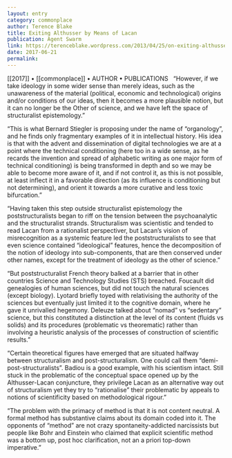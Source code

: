 ```yaml
---
layout: entry
category: commonplace
author: Terence Blake
title: Exiting Althusser by Means of Lacan
publication: Agent Swarm
link: https://terenceblake.wordpress.com/2013/04/25/on-exiting-althusser-by-means-of-lacan-against-the-demi-post-structuralists/
date: 2017-06-21
permalink: 
---
```


[[2017]] • [[commonplace]] • AUTHOR • PUBLICATIONS 
 
“However, if we take ideology in some wider sense than merely ideas, such as the unawareness of the material (political, economic and technological) origins and/or conditions of our ideas, then it becomes a more plausible notion, but it can no longer be the Other of science, and we have left the space of structuralist epistemology.”

“This is what Bernard Stiegler is proposing under the name of “organology”, and he finds only fragmentary examples of it in intellectual history. His idea is that with the advent and dissemination of digital technologies we are at a point where the technical conditioning (here too in a wide sense, as he recards the invention and spread of alphabetic writing as one major form of technical conditioning) is being transformed in depth and so we may be able to become more aware of it, and if not control it, as this is not possible, at least inflect it in a favorable direction (as its influence is conditioning but not determining), and orient it towards a more curative and less toxic bifurcation.”

“Having taken this step outside structuralist epistemology the poststructuralists began to riff on the tension between the psychoanalytic and the structuralist strands. Structuralism was scientistic and tended to read Lacan from a rationalist perspectiver, but Lacan’s vision of misrecognition as a systemic feature led the poststructuralists to see that even science contained “ideological” features, hence the decomposition of the notion of ideology into sub-components, that are then conserved under other names, except for the treatment of ideology as the other of science.”

“But poststructuralist French theory balked at a barrier that in other countries Science and Technology Studies (STS) breached. Foucault did genealogies of human sciences, but did not touch the natural sciences (except biology). Lyotard briefly toyed with relativising the authority of the sciences but eventually just limited it to the cognitive domain, where he gave it unrivalled hegemony. Deleuze talked about “nomad” vs “sedentary” science, but this constituted a distinction at the level of its content (fluids vs solids) and its procedures (problematic vs theorematic) rather than involving a heuristic analysis of the processes of construction of scientific results.”

“Certain theoretical figures have emerged that are situated halfway between structuralism and post-structuralism. One could call them “demi-post-structuralists”. Badiou is a good example, with his scientism intact. Still stuck in the problematic of the conceptual space opened up by the Althusser-Lacan conjuncture, they privilege Lacan as an alternative way out of structuralism yet they try to “rationalise” their problematic by appeals to notions of scientificity based on methodological rigour.”

“The problem with the primacy of method is that it is not content neutral. A formal method has substantive claims about its domain coded into it. The opponents of “method” are not crazy spontaneity-addicted narcissists but people like Bohr and Einstein who claimed that explicit scientific method was a bottom up, post hoc clarification, not an a priori top-down imperative.”
